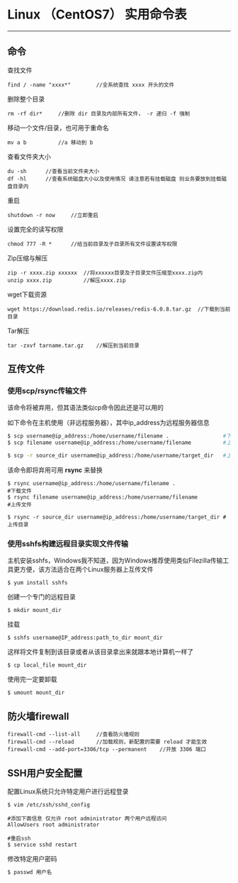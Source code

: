 # Linux （CentOS7） 实用命令表

------------------------------------------

## 命令

查找文件

```shell
find / -name "xxxx*"		//全系统查找 xxxx 开头的文件
```

删除整个目录

```shell
rm -rf dir*		//删除 dir 目录及内部所有文件， -r 递归 -f 强制
```

移动一个文件/目录，也可用于重命名

```shell
mv a b			//a 移动到 b
```

查看文件夹大小

```shell
du -sh		//查看当前文件夹大小
df -hl		//查看系统磁盘大小以及使用情况 请注意若有挂载磁盘 则业务要放到挂载磁盘目录内
```

重启

```shell
shutdown -r now		//立即重启
```

设置完全的读写权限

```shell
chmod 777 -R *		//给当前目录及子目录所有文件设置读写权限
```

Zip压缩与解压

```shell
zip -r xxxx.zip xxxxxx	//将xxxxxx目录及子目录文件压缩至xxxx.zip内
unzip xxxx.zip			//解压xxxx.zip
```

wget下载资源

```shell
wget https://download.redis.io/releases/redis-6.0.8.tar.gz	//下载到当前目录
```

Tar解压

```shell
tar -zxvf tarname.tar.gz	//解压到当前目录
```

## 互传文件

### 使用scp/rsync传输文件

该命令将被弃用，但其语法类似cp命令因此还是可以用的

如下命令在主机使用（非远程服务器），其中ip_address为远程服务器信息

```sh
$ scp username@ip_address:/home/username/filename .					#下载文件
$ scp filename username@ip_address:/home/username/filename			#上传文件

$ scp -r source_dir username@ip_address:/home/username/target_dir	#上传目录
```

该命令即将弃用可用 **rsync** 来替换

```shell
$ rsync username@ip_address:/home/username/filename .					#下载文件
$ rsync filename username@ip_address:/home/username/filename			#上传文件

$ rsync -r source_dir username@ip_address:/home/username/target_dir	#上传目录
```

### 使用sshfs构建远程目录实现文件传输

主机安装sshfs，Windows我不知道，因为Windows推荐使用类似Filezilla传输工具更方便，该方法适合在两个Linux服务器上互传文件

```shell
$ yum install sshfs
```

创建一个专门的远程目录

```shell
$ mkdir mount_dir
```

挂载

```shell
$ sshfs username@IP_address:path_to_dir mount_dir
```

这样将文件复制到该目录或者从该目录拿出来就跟本地计算机一样了

```shell
$ cp local_file mount_dir
```

使用完一定要卸载

```shell
$ umount mount_dir
```

## 防火墙firewall

```shell
firewall-cmd --list-all		//查看防火墙规则
firewall-cmd --reload		//加载规则，新配置的需要 reload 才能生效
firewall-cmd --add-port=3306/tcp --permanent	//开放 3306 端口
```



## SSH用户安全配置

配置Linux系统只允许特定用户进行远程登录

```shell
$ vim /etc/ssh/sshd_config

#添加下面信息 仅允许 root administrator 两个用户远程访问
AllowUsers root administrator

#重启ssh
$ service sshd restart
```

修改特定用户密码

```sh
$ passwd 用户名
```

